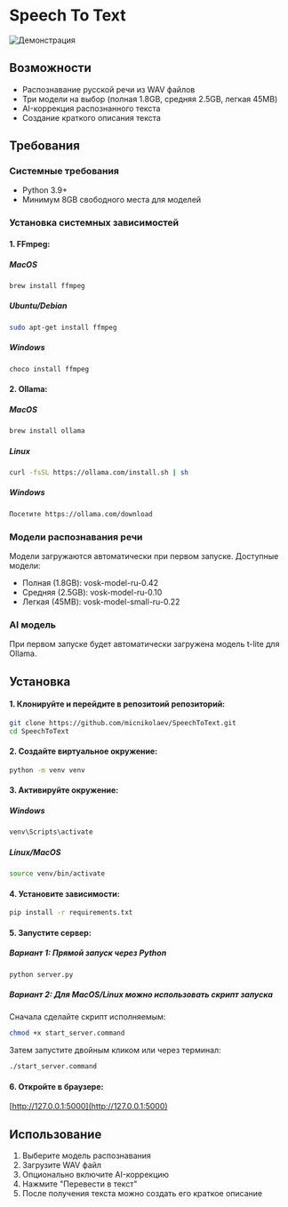 # Speech To Text

![Демонстрация](demo.gif)

## Возможности
- Распознавание русской речи из WAV файлов
- Три модели на выбор (полная 1.8GB, средняя 2.5GB, легкая 45MB)
- AI-коррекция распознанного текста
- Создание краткого описания текста

## Требования

### Системные требования
- Python 3.9+
- Минимум 8GB свободного места для моделей

### Установка системных зависимостей

#### 1. FFmpeg:

##### MacOS
```bash
brew install ffmpeg
```

##### Ubuntu/Debian
```bash
sudo apt-get install ffmpeg
```

##### Windows
```bash
choco install ffmpeg
```

#### 2. Ollama:

##### MacOS
```bash
brew install ollama
```

##### Linux
```bash
curl -fsSL https://ollama.com/install.sh | sh
```

##### Windows
```bash
Посетите https://ollama.com/download
```

### Модели распознавания речи
Модели загружаются автоматически при первом запуске. Доступные модели:
- Полная (1.8GB): vosk-model-ru-0.42
- Средняя (2.5GB): vosk-model-ru-0.10
- Легкая (45MB): vosk-model-small-ru-0.22

### AI модель
При первом запуске будет автоматически загружена модель t-lite для Ollama.

## Установка

#### 1. Клонируйте и перейдите в репозитоий репозиторий:
```bash
git clone https://github.com/micnikolaev/SpeechToText.git
cd SpeechToText
```

#### 2. Создайте виртуальное окружение:
```bash
python -m venv venv
```

#### 3. Активируйте окружение:

##### Windows
```bash
venv\Scripts\activate
```

##### Linux/MacOS
```bash
source venv/bin/activate
```

#### 4. Установите зависимости:
```bash
pip install -r requirements.txt
```

#### 5. Запустите сервер:

##### Вариант 1: Прямой запуск через Python
```bash
python server.py
```

##### Вариант 2: Для MacOS/Linux можно использовать скрипт запуска

Сначала сделайте скрипт исполняемым:
```bash
chmod +x start_server.command
```

Затем запустите двойным кликом или через терминал:
```bash
./start_server.command
```

#### 6. Откройте в браузере:

[http://127.0.0.1:5000](http://127.0.0.1:5000)

## Использование

1. Выберите модель распознавания
2. Загрузите WAV файл
3. Опционально включите AI-коррекцию
4. Нажмите "Перевести в текст"
5. После получения текста можно создать его краткое описание